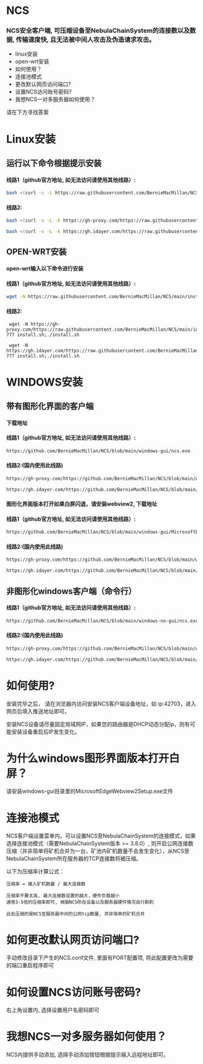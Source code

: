 # NCS

### NCS安全客户端, 可压缩设备至NebulaChainSystem的连接数以及数据, 传输速度快, 且无法被中间人攻击及伪造请求攻击。

- linux安装
- open-wrt安装
- 如何使用？
- 连接池模式
- 更改默认网页访问端口?
- 设置NCS访问账号密码?
- 我想NCS一对多服务器如何使用？

请在下方寻找答案

# Linux安装

## 运行以下命令根据提示安装

#### 线路1（github官方地址, 如无法访问请使用其他线路）:

```sh
bash <(curl -s -L https://raw.githubusercontent.com/BernieMacMillan/NCS/main/install.sh)
```

#### 线路2:

```sh
bash <(curl -s -L -k https://gh-proxy.com/https://raw.githubusercontent.com/BernieMacMillan/NCS/main/install.sh)
```

```sh
bash <(curl -s -L -k https://gh.idayer.com/https://raw.githubusercontent.com/BernieMacMillan/NCS/main/install.sh)
```

## OPEN-WRT安装

#### open-wrt输入以下命令进行安装

#### 线路1（github官方地址, 如无法访问请使用其他线路）:

```sh
wget -N https://raw.githubusercontent.com/BernieMacMillan/NCS/main/install.sh;chmod 777 install.sh;./install.sh
```

#### 线路2:
```
 wget -N https://gh-proxy.com/https://raw.githubusercontent.com/BernieMacMillan/NCS/main/install.sh;chmod 777 install.sh;./install.sh
```

```
 wget -N https://gh.idayer.com/https://raw.githubusercontent.com/BernieMacMillan/NCS/main/install.sh;chmod 777 install.sh;./install.sh
```

# WINDOWS安装

## 带有图形化界面的客户端

#### 下载地址

#### 线路1（github官方地址, 如无法访问请使用其他线路）:

```sh
https://github.com/BernieMacMillan/NCS/blob/main/windows-gui/ncs.exe
```

#### 线路2:(国内使用此线路)
```sh
https://gh-proxy.com/https://github.com/BernieMacMillan/NCS/blob/main/windows-gui/ncs.exe
```

```sh
https://gh.idayer.com/https://github.com/BernieMacMillan/NCS/blob/main/windows-gui/ncs.exe
```

#### 图形化界面版本打开如果白屏闪退，请安装webview2, 下载地址

#### 线路1（github官方地址, 如无法访问请使用其他线路）:

```sh
https://github.com/BernieMacMillan/NCS/blob/main/windows-gui/MicrosoftEdgeWebview2Setup.exe
```

#### 线路2:(国内使用此线路)
```sh
https://gh-proxy.com/https://github.com/BernieMacMillan/NCS/blob/main/windows-gui/MicrosoftEdgeWebview2Setup.exe
```

```sh
https://gh.idayer.com/https://github.com/BernieMacMillan/NCS/blob/main/windows-gui/MicrosoftEdgeWebview2Setup.exe
```

## 非图形化windows客户端（命令行）

#### 线路1（github官方地址, 如无法访问请使用其他线路）:
```sh
https://github.com/BernieMacMillan/NCS/blob/main/windows-no-gui/ncs.exe
```
#### 线路2:(国内使用此线路)
```sh
https://gh-proxy.com/https://github.com/BernieMacMillan/NCS/blob/main/windows-no-gui/ncs.exe
```
```sh
https://gh.idayer.com/https://github.com/BernieMacMillan/NCS/blob/main/windows-no-gui/ncs.exe
```


# 如何使用?

安装完毕之后， 请在浏览器内访问安装NCS客户端设备地址，如 ip:42703，进入网页后填入推送地址即可。

安装NCS设备请尽量固定局域网IP，如果您的路由器是DHCP动态分配ip，则有可能安装设备重启后IP发生变化。


# 为什么windows图形界面版本打开白屏？

请安装windows-gui目录里的MicrosoftEdgeWebview2Setup.exe文件


# 连接池模式

NCS客户端设置菜单内，可以设置NCS至NebulaChainSystem的连接模式，如果选择连接池模式（需要NebulaChainSystem版本 >= 3.8.0）, 则开启公网连接数压缩（并非简单将矿机合并为一台，矿池内矿机数量不会发生变化），从NCS至NebulaChainSystem所在服务器的TCP连接数将被压缩。

以下为压缩率计算公式：
   
    压缩率 = 接入矿机数量 / 最大连接数

    压缩率不要太高, 最大连接数设置的越大，硬件负载越小
    通常3-5倍的压缩率即可, 根据NCS所在设备以及服务器硬件情况自行斟酌

    此处压缩的是NCS至服务器中间的公网tcp数量, 并非简单的矿机合并

# 如何更改默认网页访问端口?

手动修改目录下产生的NCS.conf文件, 里面有PORT配置项, 将此配置更改为需要的端口重启程序即可

# 如何设置NCS访问账号密码?

右上角设置内, 选择设置用户名密码即可

# 我想NCS一对多服务器如何使用？

NCS内提供手动添加, 选择手动添加按钮根据提示输入远程地址即可。